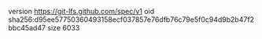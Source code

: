 version https://git-lfs.github.com/spec/v1
oid sha256:d95ee57750360493158ecf037857e76dfb76c79e5f0c94d9b2b47f2bbc45ad47
size 6033
